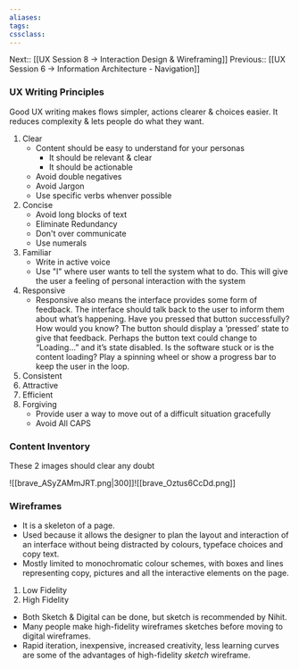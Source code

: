 ```yaml
---
aliases:
tags: 
cssclass: 
---
```

Next:: [[UX Session 8 → Interaction Design & Wireframing]]
Previous:: [[UX Session 6 → Information Architecture - Navigation]]

### UX Writing Principles
Good UX writing makes flows simpler, actions clearer & choices easier. It reduces complexity & lets people do what they want.

1. Clear
	- Content should be easy to understand for your personas
		- It should be relevant & clear
		- It should be actionable
	- Avoid double negatives
	- Avoid Jargon
	- Use specific verbs whenver possible
2. Concise
	- Avoid long blocks of text
	- Eliminate Redundancy
	- Don't over communicate
	- Use numerals
3. Familiar
	- Write in active voice
	- Use "I" where user wants to tell the system what to do. This will give the user a feeling of personal interaction with  the system
4. Responsive
	- Responsive also means the interface provides some form of feedback. The interface should talk back to the user to inform them about what’s happening. Have you pressed that button successfully? How would you know? The button should display a ‘pressed’ state to give that feedback. Perhaps the button text could change to “Loading…” and it’s state disabled. Is the software stuck or is the content loading? Play a spinning wheel or show a progress bar to keep the user in the loop.
5. Consistent
6. Attractive
7. Efficient
8. Forgiving
	- Provide user a way to move out of a difficult situation gracefully
	- Avoid All CAPS


### Content Inventory
These 2 images should clear any doubt

![[brave_ASyZAMmJRT.png|300]]![[brave_Oztus6CcDd.png]]




### Wireframes
- It is a skeleton of a page.
- Used because it allows the designer to plan the layout and interaction of an interface without being distracted by colours, typeface choices and copy text.
- Mostly limited to monochromatic colour schemes, with boxes and lines representing copy, pictures and all the interactive elements on the page.

1. Low Fidelity
2. High Fidelity

- Both Sketch & Digital can be done, but sketch is recommended by Nihit.
- Many people make high-fidelity wireframes sketches before moving to digital wireframes.
- Rapid iteration, inexpensive, increased creativity, less learning curves are some of the advantages of high-fidelity *sketch* wireframe.